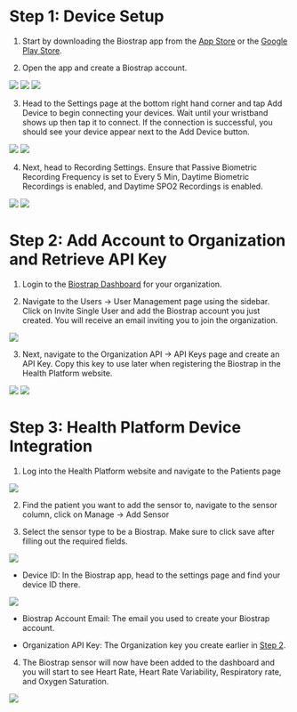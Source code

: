 # Step 1: Device Setup
1. Start by downloading the Biostrap app from the [App Store](https://apps.apple.com/ca/app/biostrap/id1187535208) or the [Google Play Store](https://play.google.com/store/apps/details?id=com.wavelethealth.biostrap).

2. Open the app and create a Biostrap account. 
<p float="left">
<img src="../images/biostrap_images/create_account_1.png"/>
<img src="../images/biostrap_images/create_account_2.png"/>
<img src="../images/biostrap_images/create_account_3.png"/>
</p>

3. Head to the Settings page at the bottom right hand corner and tap Add Device to begin connecting your devices. Wait until your wristband shows up then tap it to connect. If the connection is successful, you should see your device appear next to the Add Device button.
<p float="left">
<img src="../images/biostrap_images/add_device.png"/>
<img src="../images/biostrap_images/locate_devices.png"/>
</p>

4. Next, head to Recording Settings. Ensure that Passive Biometric Recording Frequency is set to Every 5 Min, Daytime Biometric Recordings is enabled, and Daytime SPO2 Recordings is enabled.
<p float="left">
<img src="../images/biostrap_images/recording_settings_button.png"/>
<img src="../images/biostrap_images/recording_settings.png"/>
</p>

# Step 2: Add Account to Organization and Retrieve API Key
1. Login to the [Biostrap Dashboard](https://app.biostrap.com/) for your organization.

2. Navigate to the Users -> User Management page using the sidebar. Click on Invite Single User and add the Biostrap account you just created. You will receive an email inviting you to join the organization.
<img src="../images/biostrap_images/add_user.png">

3. Next, navigate to the Organization API -> API Keys page and create an API Key. Copy this key to use later when registering the Biostrap in the Health Platform website.

<img src="../images/biostrap_images/apikey_1.png">
<img src="../images/biostrap_images/apikey_2.PNG">

# Step 3: Health Platform Device Integration
1. Log into the Health Platform website and navigate to the Patients page
<img src="../images/dashboard_user_guide/patients_dashboard.PNG">

2. Find the patient you want to add the sensor to, navigate to the sensor column, click on Manage -> Add Sensor 

3. Select the sensor type to be a Biostrap. Make sure to click save after filling out the required fields.
<img src="../images/dashboard_user_guide/add_biostrap.PNG">

- Device ID: In the Biostrap app, head to the settings page and find your device ID there.
<img src="../images/dashboard_user_guide/device_id.png">

- Biostrap Account Email: The email you used to create your Biostrap account.

- Organization API Key: The Organization key you create earlier in [Step 2](#step-2-add-account-to-organization-and-retrieve-api-key).

4. The Biostrap sensor will now have been added to the dashboard and you will start to see Heart Rate, Heart Rate Variability, Respiratory rate, and Oxygen Saturation. 
<img src="../images/dashboard_user_guide/biostrap_dashboard.PNG">
